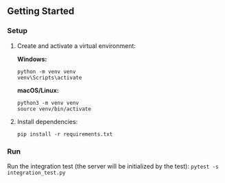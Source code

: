 ## Getting Started

### Setup

1. Create and activate a virtual environment:

   **Windows:**
   ```
   python -m venv venv
   venv\Scripts\activate
   ```

   **macOS/Linux:**
   ```
   python3 -m venv venv
   source venv/bin/activate
   ```

2. Install dependencies:
   ```
   pip install -r requirements.txt
   ```

### Run

Run the integration test (the server will be initialized by the test):
    ```
    pytest -s integration_test.py
    ```


